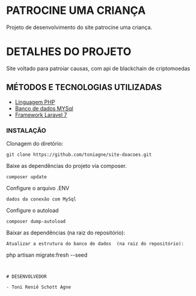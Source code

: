 #  PATROCINE UMA CRIANÇA

Projeto de desenvolvimento do site patrocine uma criança.

# DETALHES DO PROJETO

Site voltado para patroiar causas, com api de blackchain de criptomoedas

## MÉTODOS E TECNOLOGIAS UTILIZADAS

- [Linguagem PHP](https://www.php.net/)
- [Banco de dados MYSql](https://www.mysql.com/)
- [Framework Laravel 7](https://laravel.com/) 

### INSTALAÇÃO
Clonagem do diretório:
```
git clone https://github.com/toniagne/site-doacoes.git
```

Baixe as dependências do projeto via composer. 
```
composer update
```
Configure o arquivo .ENV
```
dados da conexão com MySql
```
Configure o autoload
```
composer dump-autoload
```
Baixar as dependências (na raiz do repositório):
```
Atualizar a estrutura do banco de dados  (na raiz do repositório):
```
php artisan migrate:fresh --seed
```
 

# DESENVOLVEDOR

- Toni Reniê Schott Agne